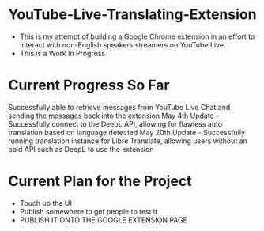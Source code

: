 # YouTube-Live-Translating-Extension
* This is my attempt of building a Google Chrome extension in an effort to interact with non-English speakers streamers on YouTube Live
* This is a Work In Progress

# Current Progress So Far
Successfully able to retrieve messages from YouTube Live Chat and sending the messages back into the extension 
May 4th Update - Successfully connect to the DeepL API, allowing for flawless auto translation based on language detected
May 20th Update - Successfully running translation instance for Libre Translate, allowing users without an paid API such as DeepL to use the extension
# Current Plan for the Project
* Touch up the UI
* Publish somewhere to get people to test it
* PUBLISH IT ONTO THE GOOGLE EXTENSION PAGE
